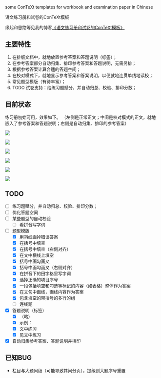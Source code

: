 some ConTeXt templates for workbook and examination paper in Chinese

语文练习册和试卷的ConTeXt模板

缘起和思路等见我的博客[《语文练习册和试卷的ConTeXt模板》](https://blog.xiiigame.com/2024-01-21-%E8%AF%AD%E6%96%87%E7%BB%83%E4%B9%A0%E5%86%8C%E5%92%8C%E8%AF%95%E5%8D%B7%E7%9A%84ConTeXt%E6%A8%A1%E6%9D%BF/)

## 主要特性

1. 在排版文档中，就地放置参考答案和答题说明（标签）；
1. 在参考答案部分自动归集、排印参考答案和答题说明，无需另排；
1. 根据参考答案计算合适的答题空间；
1. 在校对模式下，就地显示参考答案和答案说明，以便就地连贯单线地读校；
1. 常见题型模版（有待丰富）；
1. TODO 试卷支持：给练习题赋分，并自动归总、校验、排印分数；

## 目前状态

练习册初始可用，效果如下。
（左侧是正常正文；中间是校对模式的正文，就地嵌入了参考答案和答题说明；右侧是自动归集、排印的参考答案）

![](https://blog.xiiigame.com/img/2024-01-21-%E8%AF%AD%E6%96%87%E7%BB%83%E4%B9%A0%E5%86%8C%E5%92%8C%E8%AF%95%E5%8D%B7%E7%9A%84ConTeXt%E6%A8%A1%E6%9D%BF/SumatraPDF_mdnBG2scvM-2.png)

![](https://blog.xiiigame.com/img/2024-01-21-%E8%AF%AD%E6%96%87%E7%BB%83%E4%B9%A0%E5%86%8C%E5%92%8C%E8%AF%95%E5%8D%B7%E7%9A%84ConTeXt%E6%A8%A1%E6%9D%BF/SumatraPDF_Z25zFToGpk.png)

![](https://blog.xiiigame.com/img/2024-01-21-%E8%AF%AD%E6%96%87%E7%BB%83%E4%B9%A0%E5%86%8C%E5%92%8C%E8%AF%95%E5%8D%B7%E7%9A%84ConTeXt%E6%A8%A1%E6%9D%BF/SumatraPDF_IwyHlWui4L.png)

![](https://blog.xiiigame.com/img/2024-01-21-%E8%AF%AD%E6%96%87%E7%BB%83%E4%B9%A0%E5%86%8C%E5%92%8C%E8%AF%95%E5%8D%B7%E7%9A%84ConTeXt%E6%A8%A1%E6%9D%BF/SumatraPDF_33Dt116bn1.png)

![](https://blog.xiiigame.com/img/2024-01-21-%E8%AF%AD%E6%96%87%E7%BB%83%E4%B9%A0%E5%86%8C%E5%92%8C%E8%AF%95%E5%8D%B7%E7%9A%84ConTeXt%E6%A8%A1%E6%9D%BF/SumatraPDF_RmHoBKw2ES.png)

![](https://blog.xiiigame.com/img/2024-01-21-%E8%AF%AD%E6%96%87%E7%BB%83%E4%B9%A0%E5%86%8C%E5%92%8C%E8%AF%95%E5%8D%B7%E7%9A%84ConTeXt%E6%A8%A1%E6%9D%BF/SumatraPDF_0jwehwawk8.png)

## TODO

* [ ] 练习题赋分，并自动归总、校验、排印分数；
* [ ] 优化答题空间
* [ ] 某些题型的自动校验
    * [ ] 看拼音写字词
* [ ] 题型模版
    * [x] 用斜线画掉错误答案
    * [x] 在括号中填空
    * [x] 在括号中填空（右侧对齐）
    * [x] 在文中横线上填空
    * [x] 括号中画勾画叉
    * [x] 括号中画勾画叉（右侧对齐）
    * [x] 在拼音下的田字格里写字词
    * [x] 选择正确的项目序号
    * [x] 一段包括填空和勾选等标记的内容（如表格）整体作为答案
    * [x] 在文句中画线，画线内容作为答案
    * [x] 包含填空的带括号的多行的组
    * [ ] 连线题
* [X] 答题说明（标签）
    * [X] （略）
    * [X] 示例：
    * [X] 文中练习
    * [X] 见文中练习
* [X] 自动归集参考答案、答题说明并排印

## 已知BUG

* 栏目与大题同级（可能导致其间分页），提级则大题序号重置

<!-- 压缩模块的问题：标点压缩模块：中圆点压缩错误，win11字体（） -->
